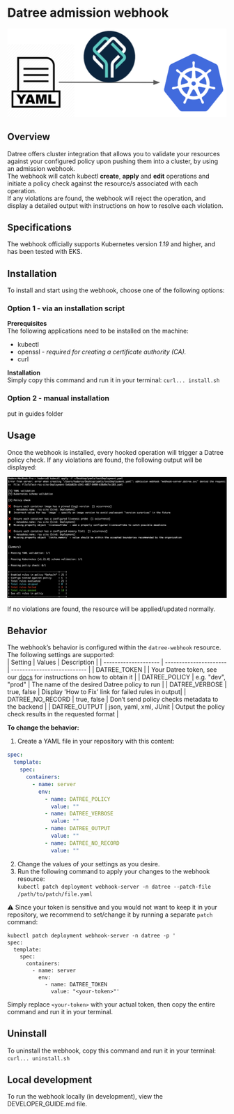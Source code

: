 # Datree admission webhook

<p align="center">
<img src="/internal/images/diagram.png" width="800px" />
</p>
  
## Overview
Datree offers cluster integration that allows you to validate your resources against your configured policy upon pushing them into a cluster, by using an admission webhook.  
The webhook will catch kubectl **create**, **apply** and **edit** operations and initiate a policy check against the resource/s associated with each operation.  
If any violations are found, the webhook will reject the operation, and display a detailed output with instructions on how to resolve each violation.

## Specifications
The webhook officially supports Kubernetes version *1.19* and higher, and has been tested with EKS.

## Installation
To install and start using the webhook, choose one of the following options:

### Option 1 - via an installation script

**Prerequisites**  
The following applications need to be installed on the machine:
- kubectl
- openssl - *required for creating a certificate authority (CA).*
- curl

**Installation**  
Simply copy this command and run it in your terminal:
`curl... install.sh`

### Option 2 - manual installation
put in guides folder

## Usage
Once the webhook is installed, every hooked operation will trigger a Datree policy check. If any violations are found, the following output will be displayed:

![image](/internal/images/deny-example.png)

If no violations are found, the resource will be applied/updated normally.

## Behavior
The webhook’s behavior is configured within the `datree-webhook` resource.  
The following settings are supported:  
| Setting              | Values                 | Description                  |
| -------------------- | ---------------------- |  --------------------------- |
| DATREE_TOKEN         |                        | Your Datree token, see our [docs](https://hub.datree.io/setup/account-token#1-get-your-account-token-from-the-dashboard) for instructions on how to obtain it |
| DATREE_POLICY        | e.g. "dev", "prod"     | The name of the desired Datree policy to run |
| DATREE_VERBOSE       | true, false            | Display 'How to Fix' link for failed rules in output|
| DATREE_NO_RECORD     | true, false            | Don’t send policy checks metadata to the backend |
| DATREE_OUTPUT        | json, yaml, xml, JUnit | Output the policy check results in the requested format |

**To change the behavior:**  
1. Create a YAML file in your repository with this content:  
```yaml
spec:
  template:
    spec:
      containers:
        - name: server
          env:
            - name: DATREE_POLICY
              value: ""
            - name: DATREE_VERBOSE
              value: ""
            - name: DATREE_OUTPUT
              value: ""
            - name: DATREE_NO_RECORD
              value: ""
```
2. Change the values of your settings as you desire.
3. Run the following command to apply your changes to the webhook resource:  
`kubectl patch deployment webhook-server -n datree --patch-file /path/to/patch/file.yaml`

⚠️ Since your token is sensitive and you would not want to keep it in your repository, we recommend to set/change it by running a separate `patch` command:  
```
kubectl patch deployment webhook-server -n datree -p '
spec:
  template:
    spec:
      containers:
        - name: server
          env:
            - name: DATREE_TOKEN
              value: "<your-token>"'
```
Simply replace `<your-token>` with your actual token, then copy the entire command and run it in your terminal. 

## Uninstall
To uninstall the webhook, copy this command and run it in your terminal:
`curl... uninstall.sh`

## Local development
To run the webhook locally (in development), view the DEVELOPER_GUIDE.md file.
